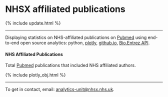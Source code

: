 <script src="https://cdn.plot.ly/plotly-latest.min.js"></script>

# NHSX affiliated publications
{% include update.html %}

<hr class="nhsuk-u-margin-top-0 nhsuk-u-margin-bottom-6">

Displaying statistics on NHS-affiliated publications on <a href="https://pubmed.ncbi.nlm.nih.gov/">Pubmed</a> using end-to-end open source analytics: python, [plotly](https://plotly.com/python/), [github.io](https://pages.github.com/), [Bio.Entrez API](https://biopython.org/docs/1.75/api/Bio.Entrez.html).

#### NHS Affiliated Publications

Total <a href="https://pubmed.ncbi.nlm.nih.gov/">Pubmed</a> publications that included NHS affiliated authors.

{% include plotly_obj.html %}

<hr class="nhsuk-u-margin-top-0 nhsuk-u-margin-bottom-6">

<div class="nhsuk-u-reading-width">

  <p class="nhsuk-u-margin-bottom-0">To get in contact, email: <a href="mailto:analytics-unit@nhsx.nhs.uk">analytics-unit@nhsx.nhs.uk</a>.</p>

</div>
